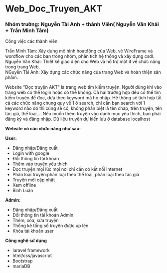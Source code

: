 # Web_Doc_Truyen_AKT

<h3>Nhóm trưởng: Nguyễn Tài Anh + thành Viên( Nguyễn Văn Khải + Trần Minh Tâm)</h3>
Công việc các thành viên

Trần Minh Tâm: Xây dựng mô hình hoạtđộng của Web, vẽ WireFrame và wordflow cho các bạn trong nhóm, phân tích hệ thống và xây dựng csdl.<br>
Nguyễn Văn Khải: Thiết kế giao diện cho Web và hỗ trợ một ít về chức năng trong trang Web.<br>
NGuyễn Tài Anh: Xây dựng các chức năng của trang Web và hoàn thiện sản phẩm.<br>

<p>Website "Đọc truyện AKT" là trang web tìm kiếm truyện. Người dùng khi vào trang web có thể login hoặc có thể không. Cả hai trường hợp đều có thể tìm kiếm truyện để đọc, dựa theo keyword mà họ nhập. Hệ thông sẽ tích hợp tất cả các chức năng chung quy về 1 ô search, chỉ cần bạn search với 1 keyword nào đó thì cũng sẽ có, không phân biệt là tên chap, trên truyện, tên tác giả, thể loại,... Nếu muốn thêm truyện vào danh mục yêu thích, bạn phải đăng ký và đăng nhập. Dữ liệu truyện dự kiến lưu ở database localhost</p>
<p style="font-weight:bold">Website có các chức năng như sau:</p>
<p style="font-weight:bold">User:</p><ul>
<li> Đăng nhập/Đăng xuất</li>
<li> Login with google</li>  
<li> Đổi thông tin tài khoản</li>
<li> Thêm vào truyện yêu thích</li>
<li> Đọc truyện mọi lúc mọi nơi chỉ cần có kết nối Internet</li>
  <li>Phân loại truyện:phân loại theo thể loại, phân loại theo tác giả</li>
  <li>Truyện mới cập nhật</li>
  <li>Xem offline </li>
<li> Bình Luận</li>
</ul>
<p style="font-weight:bold">Admin:</p>
<ul>
<li> Đăng nhập/Đăng xuất</li>
<li> Đổi thông tin tài khoản Admin</li>
<li> Thêm, xóa, sửa truyện</li>
<li> Thống kê tổng số truyện được up lên</li>
  <li>Khóa tài khoản user</li>
</ul>

<p style="font-weight:bold">Công nghệ sử dụng</p>
<ul>
<li> laravel framework</li>
<li> html/css/javascript</li>
<li> Bootstrap</li>
<li> mariaDB</li>
</ul>



